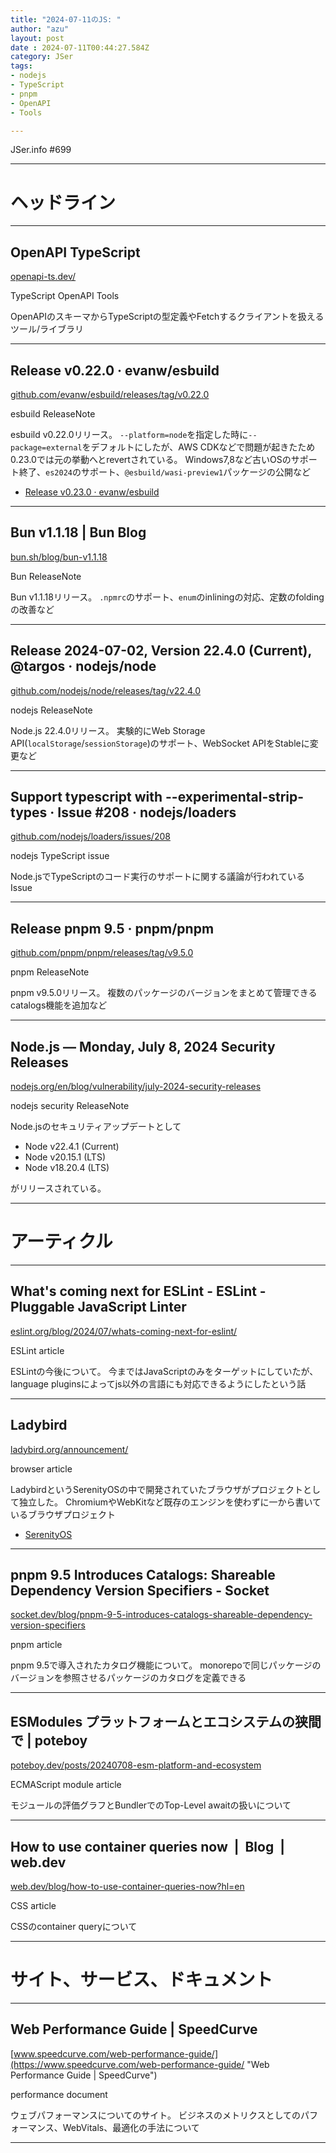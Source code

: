 ```yaml
---
title: "2024-07-11のJS: "
author: "azu"
layout: post
date : 2024-07-11T00:44:27.584Z
category: JSer
tags:
- nodejs
- TypeScript
- pnpm
- OpenAPI
- Tools

---
```


JSer.info #699

----

<h1 class="site-genre">ヘッドライン</h1>

----

## OpenAPI TypeScript
[openapi-ts.dev/](https://openapi-ts.dev/ "OpenAPI TypeScript")
<p class="jser-tags jser-tag-icon"><span class="jser-tag">TypeScript</span> <span class="jser-tag">OpenAPI</span> <span class="jser-tag">Tools</span></p>

OpenAPIのスキーマからTypeScriptの型定義やFetchするクライアントを扱えるツール/ライブラリ


----

## Release v0.22.0 · evanw/esbuild
[github.com/evanw/esbuild/releases/tag/v0.22.0](https://github.com/evanw/esbuild/releases/tag/v0.22.0 "Release v0.22.0 · evanw/esbuild")
<p class="jser-tags jser-tag-icon"><span class="jser-tag">esbuild</span> <span class="jser-tag">ReleaseNote</span></p>

esbuild v0.22.0リリース。
`--platform=node`を指定した時に`--package=external`をデフォルトにしたが、AWS CDKなどで問題が起きたため0.23.0では元の挙動へとrevertされている。
Windows7,8など古いOSのサポート終了、`es2024`のサポート、`@esbuild/wasi-preview1`パッケージの公開など

- [Release v0.23.0 · evanw/esbuild](https://github.com/evanw/esbuild/releases/tag/v0.23.0 "Release v0.23.0 · evanw/esbuild")

----

## Bun v1.1.18 | Bun Blog
[bun.sh/blog/bun-v1.1.18](https://bun.sh/blog/bun-v1.1.18 "Bun v1.1.18 | Bun Blog")
<p class="jser-tags jser-tag-icon"><span class="jser-tag">Bun</span> <span class="jser-tag">ReleaseNote</span></p>

Bun v1.1.18リリース。
`.npmrc`のサポート、`enum`のinliningの対応、定数のfoldingの改善など


----

## Release 2024-07-02, Version 22.4.0 (Current), @targos · nodejs/node
[github.com/nodejs/node/releases/tag/v22.4.0](https://github.com/nodejs/node/releases/tag/v22.4.0 "Release 2024-07-02, Version 22.4.0 (Current), @targos · nodejs/node")
<p class="jser-tags jser-tag-icon"><span class="jser-tag">nodejs</span> <span class="jser-tag">ReleaseNote</span></p>

Node.js 22.4.0リリース。
実験的にWeb Storage API(`localStorage`/`sessionStorage`)のサポート、WebSocket APIをStableに変更など


----

## Support typescript with --experimental-strip-types · Issue #208 · nodejs/loaders
[github.com/nodejs/loaders/issues/208](https://github.com/nodejs/loaders/issues/208 "Support typescript with --experimental-strip-types · Issue #208 · nodejs/loaders")
<p class="jser-tags jser-tag-icon"><span class="jser-tag">nodejs</span> <span class="jser-tag">TypeScript</span> <span class="jser-tag">issue</span></p>

Node.jsでTypeScriptのコード実行のサポートに関する議論が行われているIssue


----

## Release pnpm 9.5 · pnpm/pnpm
[github.com/pnpm/pnpm/releases/tag/v9.5.0](https://github.com/pnpm/pnpm/releases/tag/v9.5.0 "Release pnpm 9.5 · pnpm/pnpm")
<p class="jser-tags jser-tag-icon"><span class="jser-tag">pnpm</span> <span class="jser-tag">ReleaseNote</span></p>

pnpm v9.5.0リリース。
複数のパッケージのバージョンをまとめて管理できるcatalogs機能を追加など


----

## Node.js — Monday, July 8, 2024 Security Releases
[nodejs.org/en/blog/vulnerability/july-2024-security-releases](https://nodejs.org/en/blog/vulnerability/july-2024-security-releases "Node.js — Monday, July 8, 2024 Security Releases")
<p class="jser-tags jser-tag-icon"><span class="jser-tag">nodejs</span> <span class="jser-tag">security</span> <span class="jser-tag">ReleaseNote</span></p>

Node.jsのセキュリティアップデートとして

- Node v22.4.1 (Current)
- Node v20.15.1 (LTS)
- Node v18.20.4 (LTS)

がリリースされている。


----
<h1 class="site-genre">アーティクル</h1>

----

## What&#039;s coming next for ESLint - ESLint - Pluggable JavaScript Linter
[eslint.org/blog/2024/07/whats-coming-next-for-eslint/](https://eslint.org/blog/2024/07/whats-coming-next-for-eslint/ "What&#039;s coming next for ESLint - ESLint - Pluggable JavaScript Linter")
<p class="jser-tags jser-tag-icon"><span class="jser-tag">ESLint</span> <span class="jser-tag">article</span></p>

ESLintの今後について。
今まではJavaScriptのみをターゲットにしていたが、language pluginsによってjs以外の言語にも対応できるようにしたという話


----

## Ladybird
[ladybird.org/announcement/](https://ladybird.org/announcement/ "Ladybird")
<p class="jser-tags jser-tag-icon"><span class="jser-tag">browser</span> <span class="jser-tag">article</span></p>

LadybirdというSerenityOSの中で開発されていたブラウザがプロジェクトとして独立した。
ChromiumやWebKitなど既存のエンジンを使わずに一から書いているブラウザプロジェクト

- [SerenityOS](https://serenityos.org/ "SerenityOS")

----

## pnpm 9.5 Introduces Catalogs: Shareable Dependency Version Specifiers - Socket
[socket.dev/blog/pnpm-9-5-introduces-catalogs-shareable-dependency-version-specifiers](https://socket.dev/blog/pnpm-9-5-introduces-catalogs-shareable-dependency-version-specifiers "pnpm 9.5 Introduces Catalogs: Shareable Dependency Version Specifiers - Socket")
<p class="jser-tags jser-tag-icon"><span class="jser-tag">pnpm</span> <span class="jser-tag">article</span></p>

pnpm 9.5で導入されたカタログ機能について。
monorepoで同じパッケージのバージョンを参照させるパッケージのカタログを定義できる


----

## ESModules プラットフォームとエコシステムの狭間で | poteboy
[poteboy.dev/posts/20240708-esm-platform-and-ecosystem](https://poteboy.dev/posts/20240708-esm-platform-and-ecosystem "ESModules プラットフォームとエコシステムの狭間で | poteboy")
<p class="jser-tags jser-tag-icon"><span class="jser-tag">ECMAScript</span> <span class="jser-tag">module</span> <span class="jser-tag">article</span></p>

モジュールの評価グラフとBundlerでのTop-Level awaitの扱いについて


----

## How to use container queries now  |  Blog  |  web.dev
[web.dev/blog/how-to-use-container-queries-now?hl&#x3D;en](https://web.dev/blog/how-to-use-container-queries-now?hl=en "How to use container queries now  |  Blog  |  web.dev")
<p class="jser-tags jser-tag-icon"><span class="jser-tag">CSS</span> <span class="jser-tag">article</span></p>

CSSのcontainer queryについて


----
<h1 class="site-genre">サイト、サービス、ドキュメント</h1>

----

## Web Performance Guide | SpeedCurve
[www.speedcurve.com/web-performance-guide/](https://www.speedcurve.com/web-performance-guide/ "Web Performance Guide | SpeedCurve")
<p class="jser-tags jser-tag-icon"><span class="jser-tag">performance</span> <span class="jser-tag">document</span></p>

ウェブパフォーマンスについてのサイト。
ビジネスのメトリクスとしてのパフォーマンス、WebVitals、最適化の手法について


----
